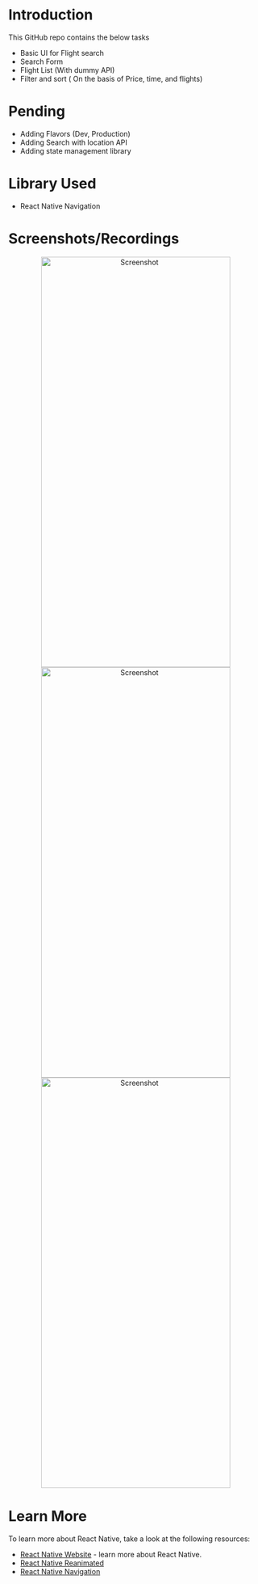 
# Introduction
This GitHub repo  contains the below tasks
- Basic UI for Flight search 
- Search Form
- Flight List (With dummy API)
- Filter and sort ( On the basis of Price, time, and flights)

# Pending
- Adding Flavors (Dev, Production)
- Adding Search with location API
- Adding state management library


# Library Used 
- React Native Navigation

# Screenshots/Recordings

<p align="center">
  <img src="https://github.com/dev-rajshekhar/Flight_Booking/assets/58744471/47800020-159c-4031-b36b-117d80ff7eee" alt="Screenshot" width="375" height="812">
    <img src="https://github.com/dev-rajshekhar/Flight_Booking/assets/58744471/2dc2770b-2500-4d99-9fd2-1fb92efca418" alt="Screenshot" width="375" height="812">
    <img src="https://github.com/dev-rajshekhar/Flight_Booking/assets/58744471/99e6a4b2-6ccc-423c-b4f9-f5e1836353dd" alt="Screenshot" width="375" height="812">
</p>


# Learn More

To learn more about React Native, take a look at the following resources:

- [React Native Website](https://reactnative.dev) - learn more about React Native.
- [React Native Reanimated ](https://docs.swmansion.com/react-native-reanimated/docs)
- [React Native Navigation](https://reactnavigation.org/docs/getting-started/)
 

